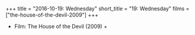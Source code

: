 +++
title = "2016-10-19: Wednesday"
short_title = "19: Wednesday"
films = ["the-house-of-the-devil-2009"]
+++


* Film: The House of the Devil (2009) +
